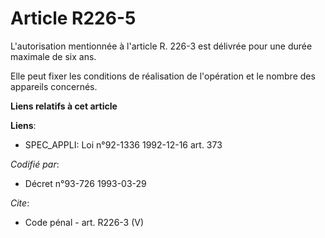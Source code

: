 # Article R226-5

L'autorisation mentionnée à l'article R. 226-3 est délivrée pour une durée maximale de six ans. 

Elle peut fixer les conditions de réalisation de l'opération et le nombre des appareils concernés.

**Liens relatifs à cet article**

**Liens**:

  - SPEC_APPLI: Loi n°92-1336 1992-12-16 art. 373

_Codifié par_:

  - Décret n°93-726 1993-03-29

_Cite_:

  - Code pénal - art. R226-3 (V)
